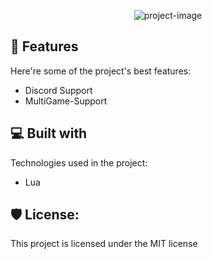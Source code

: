 <p align="center"><img src="https://socialify.git.ci/acezx-programer/ToolWare/image?description=1&amp;descriptionEditable=Cool%20ScriptHub%20%20for%20Roblox&amp;forks=1&amp;logo=https%3A%2F%2Fcdn.discordapp.com%2Fattachments%2F964097416506777688%2F964100885120679956%2Fstatic_21.png&amp;name=1&amp;theme=Light" alt="project-image"></p>

  
  
<h2>🧐 Features</h2>

Here're some of the project's best features:

*   Discord Support
*   MultiGame-Support

  
  
<h2>💻 Built with</h2>

Technologies used in the project:

*   Lua

<h2>🛡️ License:</h2>

This project is licensed under the MIT license
